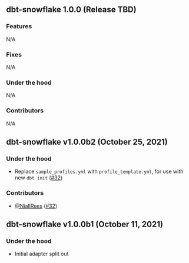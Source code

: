 ## dbt-snowflake 1.0.0 (Release TBD)

### Features
N/A

### Fixes
N/A

### Under the hood
N/A

### Contributors
N/A

## dbt-snowflake v1.0.0b2 (October 25, 2021)

### Under the hood
- Replace `sample_profiles.yml` with `profile_template.yml`, for use with new `dbt init` ([#32](https://github.com/dbt-labs/dbt-snowflake/pull/32))

### Contributors
- [@NiallRees](https://github.com/NiallRees) ([#32](https://github.com/dbt-labs/dbt-snowflake/pull/32))

## dbt-snowflake v1.0.0b1 (October 11, 2021)

### Under the hood

- Initial adapter split out
